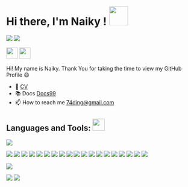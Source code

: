 <h1> Hi there, I'm Naiky ! <img src = "https://raw.githubusercontent.com/MartinHeinz/MartinHeinz/master/wave.gif" width = 50px> </h1>
<p align='center'>

![](https://komarev.com/ghpvc/?username=naikyding&color=blue)
![](https://img.shields.io/badge/Updated-20221213-yellow)

<a href="https://www.linkedin.com/in/naikyding"><img width="30" src="https://upload.wikimedia.org/wikipedia/commons/thumb/c/ca/LinkedIn_logo_initials.png/480px-LinkedIn_logo_initials.png"></a>
<a href="https://www.cakeresume.com/naikyding"><img width="30" src="https://media.cakeresume.com/image/upload/s--4m_QpqJA--/c_pad,fl_png8,h_400,w_400/v1586508643/page_2_logo_1468389599.png"></a>

</p>

Hi! My name is Naiky. Thank You for taking the time to view my GitHub Profile :smile: 

- 👔 [CV](https://bit.ly/naiky-cv-2022)
- 📚 Docs [Docs99](https://bit.ly/docs_99)
- 📫 How to reach me [74ding@gmail.com](mailto:74ding@gmail.com)

## Languages and Tools: <img src="https://media2.giphy.com/media/QssGEmpkyEOhBCb7e1/giphy.gif?cid=ecf05e47a0n3gi1bfqntqmob8g9aid1oyj2wr3ds3mg700bl&rid=giphy.gif" width = 32px>

![](https://img.shields.io/badge/VSCode-0078D4?style=for-the-badge&logo=visual%20studio%20code&logoColor=white)

![](https://img.shields.io/badge/JavaScript-323330?style=for-the-badge&logo=javascript&logoColor=F7DF1E) 
![](https://img.shields.io/badge/jQuery-0769AD?style=for-the-badge&logo=jquery&logoColor=white)
![](https://img.shields.io/badge/HTML5-E34F26?style=for-the-badge&logo=html5&logoColor=white)
![](https://img.shields.io/badge/Vue.js-35495E?style=for-the-badge&logo=vuedotjs&logoColor=4FC08D)
![](https://img.shields.io/badge/Vite-B73BFE?style=for-the-badge&logo=vite&logoColor=FFD62E)
![](https://img.shields.io/badge/npm-CB3837?style=for-the-badge&logo=npm&logoColor=white)
![](https://img.shields.io/badge/CSS3-1572B6?style=for-the-badge&logo=css3&logoColor=white)
![](https://img.shields.io/badge/Sass-CC6699?style=for-the-badge&logo=sass&logoColor=white)
![](https://img.shields.io/badge/Vuetify-1867C0?style=for-the-badge&logo=vuetify&logoColor=white)
![](https://img.shields.io/badge/Tailwind_CSS-38B2AC?style=for-the-badge&logo=tailwind-css&logoColor=white)
![](https://img.shields.io/badge/Node.js-339933?style=for-the-badge&logo=nodedotjs&logoColor=white)
![](https://img.shields.io/badge/Express.js-000000?style=for-the-badge&logo=express&logoColor=white)
![](https://img.shields.io/badge/Swagger-85EA2D?style=for-the-badge&logo=Swagger&logoColor=white)
![](https://img.shields.io/badge/Nginx-009639?style=for-the-badge&logo=nginx&logoColor=white)
![](https://img.shields.io/badge/JWT-000000?style=for-the-badge&logo=JSON%20web%20tokens&logoColor=white)
![](https://img.shields.io/badge/Drone_CI-212121?style=for-the-badge&logo=drone&logoColor=white)
![](https://img.shields.io/badge/Docker-2CA5E0?style=for-the-badge&logo=docker&logoColor=white)
![](https://img.shields.io/badge/MongoDB-4EA94B?style=for-the-badge&logo=mongodb&logoColor=white)
![](https://img.shields.io/badge/MySQL-005C84?style=for-the-badge&logo=mysql&logoColor=white)

![](http://github-profile-summary-cards.vercel.app/api/cards/profile-details?username=naikyding&theme=default)

![](http://github-profile-summary-cards.vercel.app/api/cards/most-commit-language?username=naikyding&theme=default)
![](http://github-profile-summary-cards.vercel.app/api/cards/productive-time?username=naikyding&theme=default&utcOffset=8)